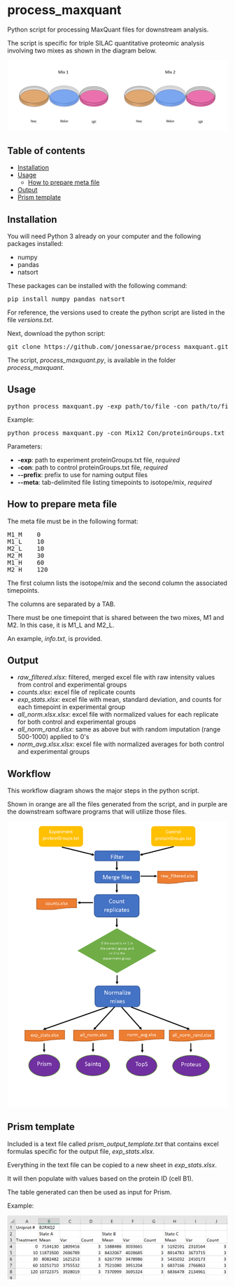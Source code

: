 # process_maxquant
Python script for processing MaxQuant files for downstream analysis.

The script is specific for triple SILAC quantitative proteomic analysis involving two mixes as shown in the diagram below.


<img src="https://github.com/jonessarae/process_maxquant/blob/media/triple_silac.PNG">

## Table of contents

   * [Installation](#installation)
   * [Usage](#usage)
      * [How to prepare meta file](#how-to-prepare-meta-file)
   * [Output](#output)
   * [Prism template](#Prism-template)
   

## Installation

You will need Python 3 already on your computer and the following packages installed:

* numpy
* pandas
* natsort

These packages can be installed with the following command:

<pre>
pip install numpy pandas natsort
</pre>

For reference, the versions used to create the python script are listed in the file *versions.txt*.

Next, download the python script:

<pre>
git clone https://github.com/jonessarae/process_maxquant.git
</pre>

The script, *process_maxquant.py*, is available in the folder *process_maxquant*.

## Usage

<pre>
python process_maxquant.py -exp path/to/file -con path/to/file --meta path/to/file [options]
</pre> 

Example:
<pre>
python process_maxquant.py -con Mix12_Con/proteinGroups.txt -exp Mix12_Myd/proteinGroups.txt --prefix Mix12_ConMyd --meta info.txt
</pre> 

Parameters:
* __-exp__: path to experiment proteinGroups.txt file, *required*
* __-con__: path to control proteinGroups.txt file, *required*
* __--prefix__: prefix to use for naming output files
* __--meta__: tab-delimited file listing timepoints to isotope/mix, *required*

## How to prepare meta file

The meta file must be in the following format:

<pre>
M1_M    0	
M1_L    10
M2_L    10
M2_M    30
M1_H    60
M2_H    120
</pre>

The first column lists the isotope/mix and the second column the associated timepoints. 

The columns are separated by a TAB. 

There must be one timepoint that is shared between the two mixes, M1 and M2. In this case, it is M1_L and M2_L.

An example, *info.txt*, is provided. 

## Output

* *raw_filtered.xlsx*: filtered, merged excel file with raw intensity values from control and experimental groups
* *counts.xlsx*: excel file of replicate counts
* *exp_stats.xlsx*: excel file with mean, standard deviation, and counts for each timepoint in experimental group
* *all_norm.xlsx.xlsx*: excel file with normalized values for each replicate for both control and experimental groups
* *all_norm_rand.xlsx*: same as above but with random imputation (range 500-1000) applied to 0's
* *norm_avg.xlsx.xlsx*: excel file with normalized averages for both control and experimental groups

## Workflow

This workflow diagram shows the major steps in the python script. 

Shown in orange are all the files generated from the script, and in purple are the downstream software programs that will utilize those files.

<img src="https://github.com/jonessarae/process_maxquant/blob/media/diagram.png">

## Prism template

Included is a text file called *prism_output_template.txt* that contains excel formulas specific for the output file, *exp_stats.xlsx*. 

Everything in the text file can be copied to a new sheet in *exp_stats.xlsx*. 

It will then populate with values based on the protein ID (cell B1). 

The table generated can then be used as input for Prism. 

Example:

<img src="https://github.com/jonessarae/process_maxquant/blob/media/prism_table_example.PNG">

